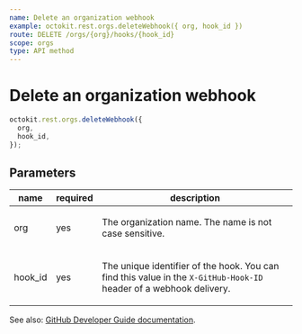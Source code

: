 ```yaml
---
name: Delete an organization webhook
example: octokit.rest.orgs.deleteWebhook({ org, hook_id })
route: DELETE /orgs/{org}/hooks/{hook_id}
scope: orgs
type: API method
---
```


# Delete an organization webhook

```js
octokit.rest.orgs.deleteWebhook({
  org,
  hook_id,
});
```

## Parameters

<table>
  <thead>
    <tr>
      <th>name</th>
      <th>required</th>
      <th>description</th>
    </tr>
  </thead>
  <tbody>
    <tr><td>org</td><td>yes</td><td>

The organization name. The name is not case sensitive.

</td></tr>
<tr><td>hook_id</td><td>yes</td><td>

The unique identifier of the hook. You can find this value in the `X-GitHub-Hook-ID` header of a webhook delivery.

</td></tr>
  </tbody>
</table>

See also: [GitHub Developer Guide documentation](https://docs.github.com/rest/orgs/webhooks#delete-an-organization-webhook).

